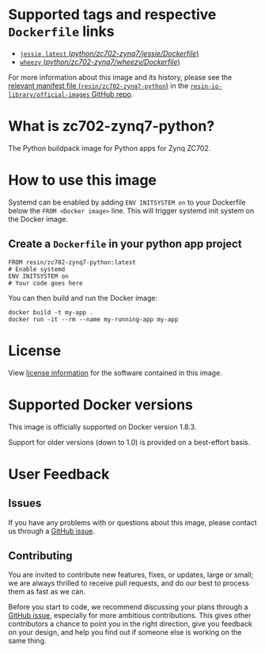 # Supported tags and respective `Dockerfile` links

-	[`jessie`, `latest` (*python/zc702-zynq7/jessie/Dockerfile*)](https://github.com/resin-io-library/base-images/blob/11b45b65c22c2965ee75e8a6a7b6ab8a1dab027b/python/zc702-zynq7/jessie/Dockerfile)
-	[`wheezy` (*python/zc702-zynq7/wheezy/Dockerfile*)](https://github.com/resin-io-library/base-images/blob/11b45b65c22c2965ee75e8a6a7b6ab8a1dab027b/python/zc702-zynq7/wheezy/Dockerfile)

For more information about this image and its history, please see the [relevant manifest file (`resin/zc702-zynq7-python`)](https://github.com/resin-io-library/official-images/blob/master/library/zc702-zynq7-python) in the [`resin-io-library/official-images` GitHub repo](https://github.com/resin-io-library/official-images).

# What is zc702-zynq7-python?

The Python buildpack image for Python apps for Zynq ZC702.

# How to use this image

Systemd can be enabled by adding `ENV INITSYSTEM on` to your Dockerfile below the `FROM <Docker image>` line. This will trigger systemd init system on the Docker image.

## Create a `Dockerfile` in your python app project

	FROM resin/zc702-zynq7-python:latest
	# Enable systemd
	ENV INITSYSTEM on
	# Your code goes here

You can then build and run the Docker image:

	docker build -t my-app .
	docker run -it --rm --name my-running-app my-app

# License

View [license information](https://docs.python.org/2/license.html) for the software contained in this image.

# Supported Docker versions

This image is officially supported on Docker version 1.8.3.

Support for older versions (down to 1.0) is provided on a best-effort basis.

# User Feedback

## Issues

If you have any problems with or questions about this image, please contact us through a [GitHub issue](https://github.com/resin-io-library/base-images/issues).

## Contributing

You are invited to contribute new features, fixes, or updates, large or small; we are always thrilled to receive pull requests, and do our best to process them as fast as we can.

Before you start to code, we recommend discussing your plans through a [GitHub issue](https://github.com/resin-io-library/base-images/issues), especially for more ambitious contributions. This gives other contributors a chance to point you in the right direction, give you feedback on your design, and help you find out if someone else is working on the same thing.
